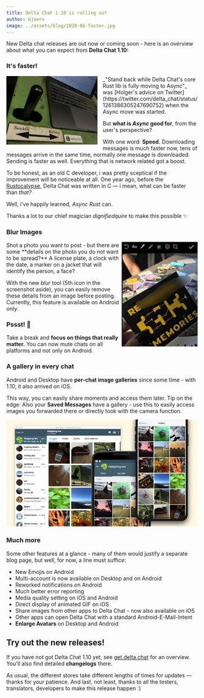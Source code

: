 ```yaml
---
title: Delta Chat 1.10 is rolling out
author: bjoern
image: ../assets/blog/2020-06-faster.jpg
---
```


New Delta chat releases are out now or coming soon -
here is an overview about what you can expect from **Delta Chat 1.10:**

### It's faster!

<img src="../assets/blog/2020-06-faster.jpg" width="240" style="float:left; clear:both; margin-right:1em; margin-bottom:.2em;" alt="" />
_"Stand back while Delta Chat's core Rust lib is fully moving to Async"_
was [Holger's advice on Twitter](https://twitter.com/delta_chat/status/1261386305247690752)
when the Async move was started.

But **what is _Async_ good for**, from the user's perspective? 

With one word: **Speed.**
Downloading messages is much faster now,
tens of messages arrive in the same time, normally one message is downloaded.
Sending is faster as well.
Everything that is network related got a boost.

To be honest, as an old C developer,
i was pretty sceptical if the improvement will be noticeable at all.
One year ago, before the [Rustocalypse](https://delta.chat/en/2019-05-08-xyiv#the-coming-delta-chat-rustocalypse),
Delta Chat was written in C — i mean, what can be faster than _that?_

Well, i've happily learned, _Async Rust_ can.

Thanks a lot to our chief magician _dignifiedquire_ to make this possible ✨



### Blur Images

<img src="../assets/blog/2020-06-blur.jpg" width="200" style="float:right; clear:both; margin-left:.2em; margin-bottom:.2em;" alt="A blurred image" /> 
Shot a photo you want to post - but there are some **details on the photo you do not want to be spread?**
A license plate, a clock with the date, a marker on a jacket that will identify the person, a face?

With the new _blur_ tool (5th icon in the screenshot aside), you can easily remove these details from an image before posting.
Currently, this feature is available on Android only.


### Pssst! 🤫

Take a break and **focus on things that really matter.**
You can now mute chats on all platforms and not only on Android.


### A gallery in every chat

Android and Desktop have **per-chat image galleries** since some time -
with 1.10, it also arrived on iOS.

This way, you can easily share moments and access them later.
Tip on the edge: Also your **Saved Messages** have a gallery - use this to easily access images
you forwarded there or directly took with the camera function.

![A Screenshot of the Delta Chat Desktop Client, scanning a QR code.](../assets/blog/2020-06-gallery2.jpg)


### Much more

Some other features at a glance - 
many of them would justify a separate blog page, but well, for now, a line must suffice:

- New Emojis on Android
- Multi-account is now available on Desktop and on Android
- Reworked notifications on Android
- Much better error reporting
- Media quality setting on iOS and Android
- Direct display of animated GIF on iOS
- Share images from other apps to Delta Chat - now also available on iOS
- Other apps can open Delta Chat with a standard Android-E-Mail-Intent
- **Enlarge Avatars** on Desktop and Android


## Try out the new releases!

If you have not got Delta Chat 1.10 yet,
see [get.delta.chat](https://get.delta.chat) for an overview.
You'll also find detailed **changelogs** there.

As usual, the different stores take different lengths of times for updates — thanks for your patience. 
And last, not least, thanks to all the testers, translators, developers to make this release happen :)
